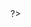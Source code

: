 <html>
  <head>
    <title align="center"><h1>KEPO IT</h1></title>
  </head>
  <?php



  ?>
 </html>
